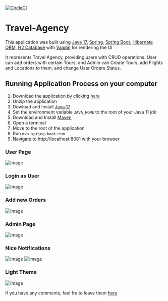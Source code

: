 [![CircleCI](https://circleci.com/gh/dm4nk/Travel-Agency/tree/master.svg?style=svg)](https://circleci.com/gh/dm4nk/Travel-Agency/tree/master)

# Travel-Agency

This application was built using
[Java 17](https://jdk.java.net/17/),
[Spring](https://spring.io/),
[Spring Boot](https://spring.io/projects/spring-boot),
[Hibernate ORM](https://hibernate.org/),
[H2 Database](https://www.h2database.com/html/main.html)
with [Vaadin](https://vaadin.com/)
for rendering the UI

It represents Travel Agency, providing users with CRUD operations. User can add orders with certain Tours, and Admin can Create Tours, add Flights and Locations to them, and change User Orders Status.

## Running Application Process on your computer

1. Download the application by clicking [here](https://github.com/dm4nk/Travel-Agency/archive/master.zip)
2. Unzip the application
3. Dowload and Install [Java 17](https://www.oracle.com/java/technologies/javase/jdk17-archive-downloads.html)
4. Set the environment variable `JAVA_HOME` to the root of your Java 11 jdk
5. Download and Install [Maven](https://maven.apache.org/download.cgi)
6. Open a terminal
7. Move to the root of the application
8. Run `mvn spring-boot:run`
9. Navigate to http://localhost:8081 with your browser

### User Page

![image](https://user-images.githubusercontent.com/80630476/168443036-ec2531e7-f5f8-47e9-aa9d-57a9f7d1040a.png)

### Login as User

![image](https://user-images.githubusercontent.com/80630476/168443044-f3fecf50-e4d0-435d-a9ea-6d4fb98f02e0.png)

### Add new Orders

![image](https://user-images.githubusercontent.com/80630476/168443058-b04fc2cf-8a89-45db-b5c6-a0464dc2becf.png)

### Admin Page

![image](https://user-images.githubusercontent.com/80630476/168443087-229cac9c-d795-4452-80ea-a06e83651758.png)

### Nice Notifications
![image](https://user-images.githubusercontent.com/80630476/168443121-4e4d758e-600d-45f4-bf5a-d986c4d32afb.png)
![image](https://user-images.githubusercontent.com/80630476/168443139-40535700-8b5b-4bae-be6b-5aa5482e933f.png)

### Light Theme

![image](https://user-images.githubusercontent.com/80630476/168443157-a52dfb42-6e48-430e-80ec-06d7eb3d46ce.png)


If you have any comments, feel fre to leave them [here](https://github.com/dm4nk/Travel-Agency/issues)
